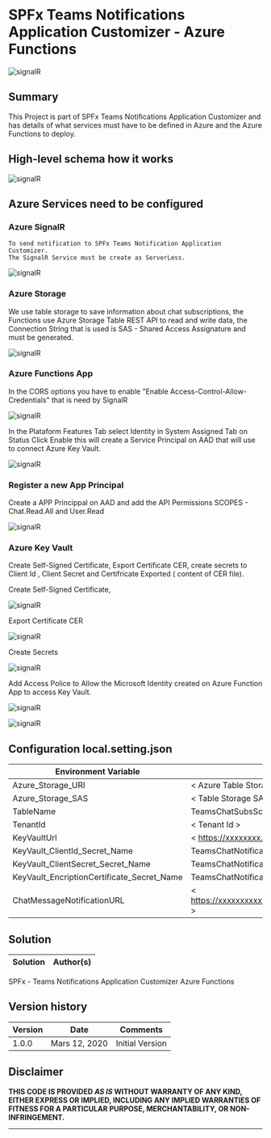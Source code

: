 # SPFx Teams Notifications Application Customizer  - Azure Functions

![signalR](./assets/TeamsNotification.png)

## Summary
This Project is part of SPFx Teams Notifications Application Customizer 
and has details of what services must have to be defined in Azure and the Azure Functions to deploy.

## High-level schema how it works

![signalR](./assets/diagram.png)


## Azure Services need to be configured 

### Azure SignalR 

    To send notification to SPFx Teams Notification Application Customizer.
    The SignalR Service must be create as ServerLess.


  ![signalR](./assets/signalr1.png)


### Azure Storage 

We use table storage to save information about chat subscriptions, the Functions use Azure Storage Table REST API to read and write data, the Connection String that is used is SAS - Shared Access Assignature and must be generated.

     
![signalR](./assets/storage.png)
     
    

 ### Azure Functions App 

In the CORS options you have to enable "Enable Access-Control-Allow-Credentials"  that is need by SignalR

![signalR](./assets/cors.png)

In the Plataform Features Tab select Identity in System Assigned Tab on Status Click Enable this will create a Service Principal on AAD that will use to connect Azure Key Vault.

![signalR](./assets/msi.png)


### Register a new App Principal 

Create a APP Princippal on AAD and add the API Permissions SCOPES - Chat.Read.All and User.Read

![signalR](./assets/app.png)


### Azure Key Vault 

Create Self-Signed Certificate,  Export Certificate CER, create secrets to Client Id , Client Secret and Certifricate Exported ( content of CER file).

Create Self-Signed Certificate,

![signalR](./assets/keyvaultCertificate.png)

Export Certificate CER

![signalR](./assets/exportCert.png)

Create Secrets

![signalR](./assets/createsecrect.png)


Add Access Police to Allow the Microsoft Identity created on Azure Function App to access Key Vault.

![signalR](./assets/sccessPolice1.png)

![signalR](./assets/AccessPolice2.png)

## Configuration local.setting.json 


Environment Variable | Required Value
--------------------|------------------------------------ 
Azure_Storage_URI | < Azure Table Storage URI >
Azure_Storage_SAS | < Table Storage SAS connection String >
TableName|  TeamsChatSubsScriptions 
TenantId| < Tenant Id > 
KeyVaultUrl | < https://xxxxxxxx.vault.azure.net/ >
KeyVault_ClientId_Secret_Name | TeamsChatNotificationsClientId 
KeyVault_ClientSecret_Secret_Name | TeamsChatNotificationsClientSecret 
KeyVault_EncriptionCertificate_Secret_Name |  TeamsChatNotificationEncryptionCertificate 
ChatMessageNotificationURL| < https://xxxxxxxxxx.azurewebsites.net/api/TeamsChatWebhook >


## Solution

Solution|Author(s)
--------|---------
SPFx - Teams Notifications Application Customizer Azure Functions 

## Version history

Version|Date|Comments
-------|----|--------
1.0.0|Mars 12, 2020 | Initial Version

## Disclaimer
**THIS CODE IS PROVIDED *AS IS* WITHOUT WARRANTY OF ANY KIND, EITHER EXPRESS OR IMPLIED, INCLUDING ANY IMPLIED WARRANTIES OF FITNESS FOR A PARTICULAR PURPOSE, MERCHANTABILITY, OR NON-INFRINGEMENT.**

---




